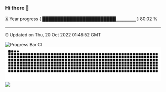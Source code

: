 ### Hi there 👋

⏳ Year progress { ████████████████████████▁▁▁▁▁▁ } 80.02 %

---

⏰ Updated on Thu, 20 Oct 2022 01:48:52 GMT

![Progress Bar CI](https://github.com/liununu/liununu/workflows/Progress%20Bar%20CI/badge.svg)![](https://raw.githubusercontent.com/L1cardo/L1cardo/main/assets/github-contribution-grid-snake.svg)![](https://raw.githubusercontent.com/seesaws/seesaws/main/assets/github-contribution-grid-snake.svg)
